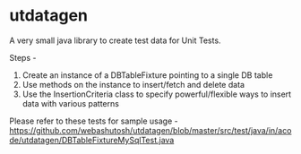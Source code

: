 # utdatagen

A very small java library to create test data for Unit Tests.

Steps -

1) Create an instance of a DBTableFixture pointing to a single DB table
2) Use methods on the instance to insert/fetch and delete data
3) Use the InsertionCriteria class to specify powerful/flexible ways to insert data with various patterns

Please refer to these tests for sample usage -  
https://github.com/webashutosh/utdatagen/blob/master/src/test/java/in/acode/utdatagen/DBTableFixtureMySqlTest.java
